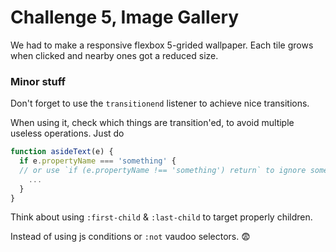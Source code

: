 # Challenge 5, Image Gallery
We had to make a responsive flexbox 5-grided wallpaper. Each tile grows when
  clicked and nearby ones got a reduced size.

### Minor stuff
Don't forget to use the `transitionend` listener to achieve nice transitions.

When using it, check which things are transition'ed, to avoid multiple
  useless operations. Just do
```js
function asideText(e) {
  if e.propertyName === 'something' {
  // or use `if (e.propertyName !== 'something') return` to ignore some cases
    ...
  }
}
```

Think about using `:first-child` & `:last-child` to target properly children.

Instead of using js conditions or `:not` vaudoo selectors. :fearful: